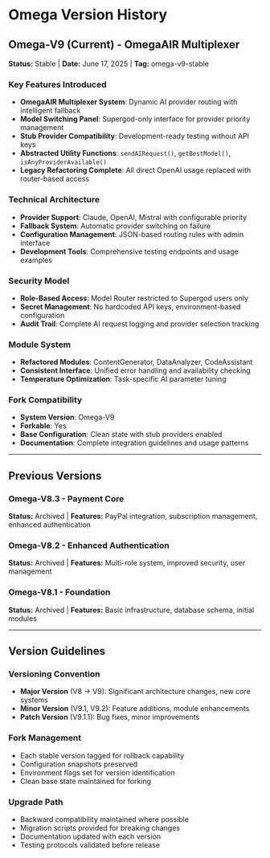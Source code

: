 # Omega Version History

## Omega-V9 (Current) - OmegaAIR Multiplexer
**Status:** Stable | **Date:** June 17, 2025 | **Tag:** omega-v9-stable

### Key Features Introduced
- **OmegaAIR Multiplexer System**: Dynamic AI provider routing with intelligent fallback
- **Model Switching Panel**: Supergod-only interface for provider priority management
- **Stub Provider Compatibility**: Development-ready testing without API keys
- **Abstracted Utility Functions**: `sendAIRequest()`, `getBestModel()`, `isAnyProviderAvailable()`
- **Legacy Refactoring Complete**: All direct OpenAI usage replaced with router-based access

### Technical Architecture
- **Provider Support**: Claude, OpenAI, Mistral with configurable priority
- **Fallback System**: Automatic provider switching on failure
- **Configuration Management**: JSON-based routing rules with admin interface
- **Development Tools**: Comprehensive testing endpoints and usage examples

### Security Model
- **Role-Based Access**: Model Router restricted to Supergod users only
- **Secret Management**: No hardcoded API keys, environment-based configuration
- **Audit Trail**: Complete AI request logging and provider selection tracking

### Module System
- **Refactored Modules**: ContentGenerator, DataAnalyzer, CodeAssistant
- **Consistent Interface**: Unified error handling and availability checking
- **Temperature Optimization**: Task-specific AI parameter tuning

### Fork Compatibility
- **System Version**: Omega-V9
- **Forkable**: Yes
- **Base Configuration**: Clean state with stub providers enabled
- **Documentation**: Complete integration guidelines and usage patterns

---

## Previous Versions

### Omega-V8.3 - Payment Core
**Status:** Archived | **Features:** PayPal integration, subscription management, enhanced authentication

### Omega-V8.2 - Enhanced Authentication  
**Status:** Archived | **Features:** Multi-role system, improved security, user management

### Omega-V8.1 - Foundation
**Status:** Archived | **Features:** Basic infrastructure, database schema, initial modules

---

## Version Guidelines

### Versioning Convention
- **Major Version** (V8 → V9): Significant architecture changes, new core systems
- **Minor Version** (V9.1, V9.2): Feature additions, module enhancements
- **Patch Version** (V9.1.1): Bug fixes, minor improvements

### Fork Management
- Each stable version tagged for rollback capability
- Configuration snapshots preserved
- Environment flags set for version identification
- Clean base state maintained for forking

### Upgrade Path
- Backward compatibility maintained where possible
- Migration scripts provided for breaking changes
- Documentation updated with each version
- Testing protocols validated before release